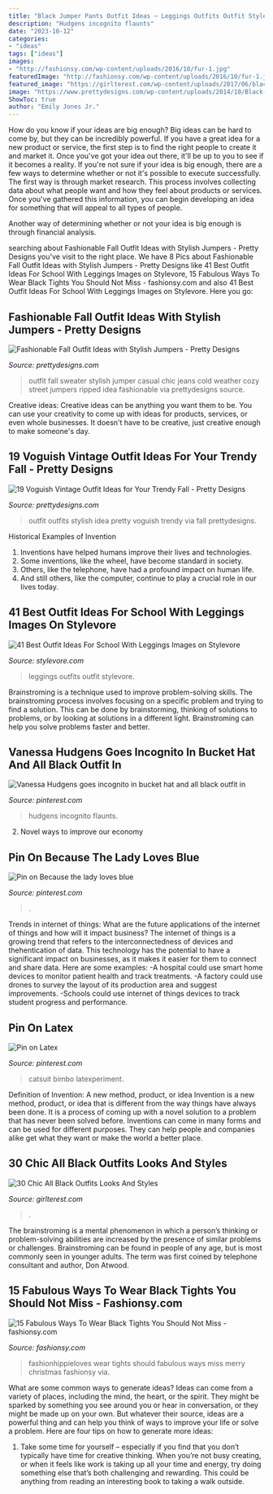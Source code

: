 ```yaml
---
title: "Black Jumper Pants Outfit Ideas ~ Leggings Outfits Outfit Stylevore"
description: "Hudgens incognito flaunts"
date: "2023-10-12"
categories:
- "ideas"
tags: ["ideas"]
images:
- "http://fashionsy.com/wp-content/uploads/2016/10/fur-1.jpg"
featuredImage: "http://fashionsy.com/wp-content/uploads/2016/10/fur-1.jpg"
featured_image: "https://girlterest.com/wp-content/uploads/2017/06/black5.jpg"
image: "https://www.prettydesigns.com/wp-content/uploads/2014/10/Black-Jumper-with-Ripped-Jeans-for-Fall.jpg"
ShowToc: true
author: "Emily Jones Jr."
---
```



How do you know if your ideas are big enough?
Big ideas can be hard to come by, but they can be incredibly powerful. If you have a great idea for a new product or service, the first step is to find the right people to create it and market it. Once you've got your idea out there, it'll be up to you to see if it becomes a reality. If you're not sure if your idea is big enough, there are a few ways to determine whether or not it's possible to execute successfully. 
The first way is through market research. This process involves collecting data about what people want and how they feel about products or services. Once you've gathered this information, you can begin developing an idea for something that will appeal to all types of people. 

Another way of determining whether or not your idea is big enough is through financial analysis.

	

		
searching about Fashionable Fall Outfit Ideas with Stylish Jumpers - Pretty Designs you've visit to the right place. We have 8 Pics about Fashionable Fall Outfit Ideas with Stylish Jumpers - Pretty Designs like 41 Best Outfit Ideas For School With Leggings Images on Stylevore, 15 Fabulous Ways To Wear Black Tights You Should Not Miss - fashionsy.com and also 41 Best Outfit Ideas For School With Leggings Images on Stylevore. Here you go:
		
    
## Fashionable Fall Outfit Ideas With Stylish Jumpers - Pretty Designs

<img loading=lazy src="https://www.prettydesigns.com/wp-content/uploads/2014/10/Black-Jumper-with-Ripped-Jeans-for-Fall.jpg" onerror="this.onerror=null;this.src='https://tse4.mm.bing.net/th?id=OIP.gMGvScFrSvOMZgCjRU32UgHaK3&amp;pid=15.1';" alt="Fashionable Fall Outfit Ideas with Stylish Jumpers - Pretty Designs">

_Source: prettydesigns.com_

>outfit fall sweater stylish jumper casual chic jeans cold weather cozy street jumpers ripped idea fashionable via prettydesigns source. 

	

Creative ideas:
Creative ideas can be anything you want them to be. You can use your creativity to come up with ideas for products, services, or even whole businesses. It doesn't have to be creative, just creative enough to make someone's day.

    
## 19 Voguish Vintage Outfit Ideas For Your Trendy Fall - Pretty Designs

<img loading=lazy src="https://www.prettydesigns.com/wp-content/uploads/2014/09/Stylish-Vintage-Outfit-Idea.jpg" onerror="this.onerror=null;this.src='https://tse3.mm.bing.net/th?id=OIP.wjJdAxBXlhFFGJyaWcb3XAHaK1&amp;pid=15.1';" alt="19 Voguish Vintage Outfit Ideas for Your Trendy Fall - Pretty Designs">

_Source: prettydesigns.com_

>outfit outfits stylish idea pretty voguish trendy via fall prettydesigns. 

	

Historical Examples of Invention
1. Inventions have helped humans improve their lives and technologies. 
2. Some inventions, like the wheel, have become standard in society. 
3. Others, like the telephone, have had a profound impact on human life. 
4. And still others, like the computer, continue to play a crucial role in our lives today.

    
## 41 Best Outfit Ideas For School With Leggings Images On Stylevore

<img loading=lazy src="https://www.stylevore.com/wp-content/uploads/2019/05/spring-outfits-t-shirt-leggings.jpg" onerror="this.onerror=null;this.src='https://tse4.mm.bing.net/th?id=OIP.Wl75vK68u8uJDf-urFSrLgHaMT&amp;pid=15.1';" alt="41 Best Outfit Ideas For School With Leggings Images on Stylevore">

_Source: stylevore.com_

>leggings outfits outfit stylevore. 

	

Brainstroming is a technique used to improve problem-solving skills. The brainstroming process involves focusing on a specific problem and trying to find a solution. This can be done by brainstorming, thinking of solutions to problems, or by looking at solutions in a different light. Brainstroming can help you solve problems faster and better.

    
## Vanessa Hudgens Goes Incognito In Bucket Hat And All Black Outfit In

<img loading=lazy src="https://i.pinimg.com/736x/f0/83/19/f0831960a720878f0d3a7c89ab9fb605.jpg" onerror="this.onerror=null;this.src='https://tse2.mm.bing.net/th?id=OIP.udRWmIb5rEvqy3v1BA3nrwHaML&amp;pid=15.1';" alt="Vanessa Hudgens goes incognito in bucket hat and all black outfit in">

_Source: pinterest.com_

>hudgens incognito flaunts. 

	

2. Novel ways to improve our economy

    
## Pin On Because The Lady Loves Blue

<img loading=lazy src="https://i.pinimg.com/736x/a4/1b/fe/a41bfece580d074517e00e693658e8dd.jpg" onerror="this.onerror=null;this.src='https://tse4.mm.bing.net/th?id=OIP.zpZEsAIceN0UHBEg0Ypw5gHaNJ&amp;pid=15.1';" alt="Pin on Because the lady loves blue">

_Source: pinterest.com_

>. 

	

Trends in internet of things: What are the future applications of the internet of things and how will it impact business?
The internet of things is a growing trend that refers to the interconnectedness of devices and thehentication of data. This technology has the potential to have a significant impact on businesses, as it makes it easier for them to connect and share data. Here are some examples: 
-A hospital could use smart home devices to monitor patient health and track treatments. 
-A factory could use drones to survey the layout of its production area and suggest improvements. 
-Schools could use internet of things devices to track student progress and performance.

    
## Pin On Latex

<img loading=lazy src="https://i.pinimg.com/736x/43/3e/c7/433ec746d2a392e8fe6db171b665343b--rubber-catsuit-latex-catsuit.jpg" onerror="this.onerror=null;this.src='https://tse2.mm.bing.net/th?id=OIP.9egSgRzCmSR4HqSJXo2s1QHaJ7&amp;pid=15.1';" alt="Pin on Latex">

_Source: pinterest.com_

>catsuit bimbo latexperiment. 

	

Definition of Invention: A new method, product, or idea
Invention is a new method, product, or idea that is different from the way things have always been done. It is a process of coming up with a novel solution to a problem that has never been solved before. Inventions can come in many forms and can be used for different purposes. They can help people and companies alike get what they want or make the world a better place.

    
## 30 Chic All Black Outfits Looks And Styles

<img loading=lazy src="https://girlterest.com/wp-content/uploads/2017/06/black5.jpg" onerror="this.onerror=null;this.src='https://tse4.mm.bing.net/th?id=OIP.3tDmhz6AOzb9FcxwrDeL2wAAAA&amp;pid=15.1';" alt="30 Chic All Black Outfits Looks And Styles">

_Source: girlterest.com_

>. 

	

The brainstroming is a mental phenomenon in which a person’s thinking or problem-solving abilities are increased by the presence of similar problems or challenges. Brainstroming can be found in people of any age, but is most commonly seen in younger adults. The term was first coined by telephone consultant and author, Don Atwood.

    
## 15 Fabulous Ways To Wear Black Tights You Should Not Miss - Fashionsy.com

<img loading=lazy src="http://fashionsy.com/wp-content/uploads/2016/10/fur-1.jpg" onerror="this.onerror=null;this.src='https://tse4.mm.bing.net/th?id=OIP.miAsgNU31TnnLogDDrlmLAHaLH&amp;pid=15.1';" alt="15 Fabulous Ways To Wear Black Tights You Should Not Miss - fashionsy.com">

_Source: fashionsy.com_

>fashionhippieloves wear tights should fabulous ways miss merry christmas fashionsy via. 

	

What are some common ways to generate ideas?
Ideas can come from a variety of places, including the mind, the heart, or the spirit. They might be sparked by something you see around you or hear in conversation, or they might be made up on your own. But whatever their source, ideas are a powerful thing and can help you think of ways to improve your life or solve a problem. Here are four tips on how to generate more ideas: 
1. Take some time for yourself – especially if you find that you don’t typically have time for creative thinking. When you’re not busy creating, or when it feels like work is taking up all your time and energy, try doing something else that’s both challenging and rewarding. This could be anything from reading an interesting book to taking a walk outside. 

